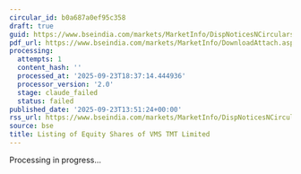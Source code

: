 ```yaml
---
circular_id: b0a687a0ef95c358
draft: true
guid: https://www.bseindia.com/markets/MarketInfo/DispNoticesNCirculars.aspx?Noticeid={12300F77-C788-4A91-B3F3-03D4071BA76B}&noticeno=20250923-63&dt=09/23/2025&icount=63&totcount=84&flag=0
pdf_url: https://www.bseindia.com/markets/MarketInfo/DownloadAttach.aspx?id=20250923-63&attachedId=e4972c26-7cff-4d03-bab9-7be5075d8821
processing:
  attempts: 1
  content_hash: ''
  processed_at: '2025-09-23T18:37:14.444936'
  processor_version: '2.0'
  stage: claude_failed
  status: failed
published_date: '2025-09-23T13:51:24+00:00'
rss_url: https://www.bseindia.com/markets/MarketInfo/DispNoticesNCirculars.aspx?Noticeid={12300F77-C788-4A91-B3F3-03D4071BA76B}&noticeno=20250923-63&dt=09/23/2025&icount=63&totcount=84&flag=0
source: bse
title: Listing of Equity Shares of VMS TMT Limited
---
```


Processing in progress...